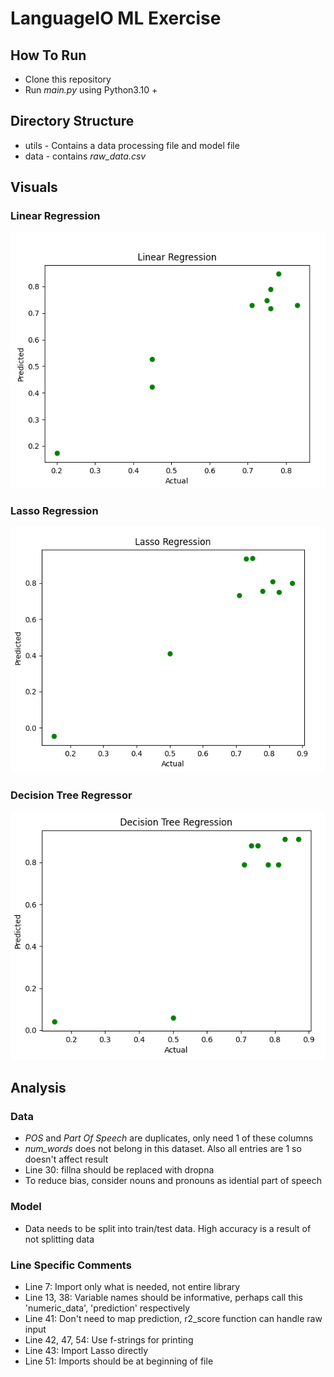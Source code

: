 # LanguageIO ML Exercise

## How To Run
* Clone this repository
* Run *main.py* using Python3.10 +

## Directory Structure
* utils - Contains a data processing file and model file
* data - contains *raw_data.csv*

## Visuals
### Linear Regression
![Linear Regression](https://github.com/WasifKhan/LanguageIO/blob/master/images/linreg.png)
### Lasso Regression
![Lasso Regression](https://github.com/WasifKhan/LanguageIO/blob/master/images/lasso.png)
### Decision Tree Regressor
![Decision Tree Regressor](https://github.com/WasifKhan/LanguageIO/blob/master/images/decision.png)

## Analysis
### Data
* *POS* and *Part Of Speech* are duplicates, only need 1 of these columns 
* *num_words* does not belong in this dataset. Also all entries are 1 so doesn't affect result
* Line 30: fillna should be replaced with dropna
* To reduce bias, consider nouns and pronouns as idential part of speech

### Model
* Data needs to be split into train/test data. High accuracy is a result of not splitting data

### Line Specific Comments
* Line 7: Import only what is needed, not entire library
* Line 13, 38: Variable names should be informative, perhaps call this 'numeric_data', 'prediction' respectively
* Line 41: Don't need to map prediction, r2_score function can handle raw input
* Line 42, 47, 54: Use f-strings for printing
* Line 43: Import Lasso directly
* Line 51: Imports should be at beginning of file 

